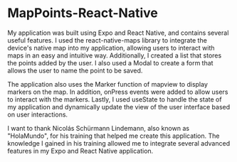# MapPoints-React-Native
My application was built using Expo and React Native, and contains several useful features. I used the react-native-maps library to integrate the device's native map into my application, allowing users to interact with maps in an easy and intuitive way. Additionally, I created a list that stores the points added by the user. I also used a Modal to create a form that allows the user to name the point to be saved.

The application also uses the Marker function of mapview to display markers on the map. In addition, onPress events were added to allow users to interact with the markers. Lastly, I used useState to handle the state of my application and dynamically update the view of the user interface based on user interactions.

I want to thank Nicolás Schürmann Lindemann, also known as "HolaMundo", for his training that helped me create this application. The knowledge I gained in his training allowed me to integrate several advanced features in my Expo and React Native application.
